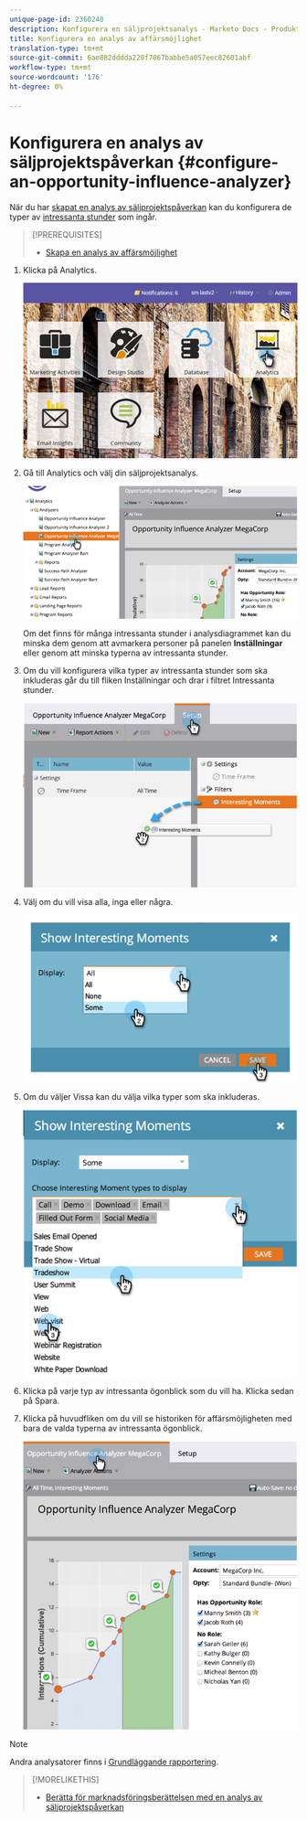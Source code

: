 ```yaml
---
unique-page-id: 2360240
description: Konfigurera en säljprojektsanalys - Marketo Docs - Produktdokumentation
title: Konfigurera en analys av affärsmöjlighet
translation-type: tm+mt
source-git-commit: 6ae882dddda220f7067babbe5a057eec82601abf
workflow-type: tm+mt
source-wordcount: '176'
ht-degree: 0%

---
```



# Konfigurera en analys av säljprojektspåverkan {#configure-an-opportunity-influence-analyzer}

När du har [skapat en analys av säljprojektspåverkan](create-an-opportunity-influence-analyzer.md) kan du konfigurera de typer av [intressanta stunder](/help/marketo/product-docs/marketo-sales-insight/msi-for-salesforce/features/tabs-in-the-msi-panel/interesting-moments/interesting-moments-overview.md) som ingår.

>[!PREREQUISITES]
>
>* [Skapa en analys av affärsmöjlighet](create-an-opportunity-influence-analyzer.md)


1. Klicka på Analytics.

   ![](assets/login-to-analytics.png)

1. Gå till Analytics och välj din säljprojektsanalys.

   ![](assets/image2014-9-17-12-3a28-3a33.png)

   Om det finns för många intressanta stunder i analysdiagrammet kan du minska dem genom att avmarkera personer på panelen **Inställningar** eller genom att minska typerna av intressanta stunder.

1. Om du vill konfigurera vilka typer av intressanta stunder som ska inkluderas går du till fliken Inställningar och drar i filtret Intressanta stunder.

   ![](assets/image2014-9-17-12-3a29-3a10.png)

1. Välj om du vill visa alla, inga eller några.

   ![](assets/image2014-9-17-12-3a29-3a18.png)

1. Om du väljer Vissa kan du välja vilka typer som ska inkluderas.

   ![](assets/image2014-9-17-12-3a29-3a39.png)

1. Klicka på varje typ av intressanta ögonblick som du vill ha. Klicka sedan på Spara.
1. Klicka på huvudfliken om du vill se historiken för affärsmöjligheten med bara de valda typerna av intressanta ögonblick.

   ![](assets/image2014-9-17-12-3a29-3a58.png)

>[!NOTE]
>
>Andra analysatorer finns i [Grundläggande rapportering](https://docs.marketo.com/display/docs/basic+reporting).

>[!MORELIKETHIS]
>
>* [Berätta för marknadsföringsberättelsen med en analys av säljprojektspåverkan](tell-the-marketing-story-with-an-opportunity-influence-analyzer.md)

